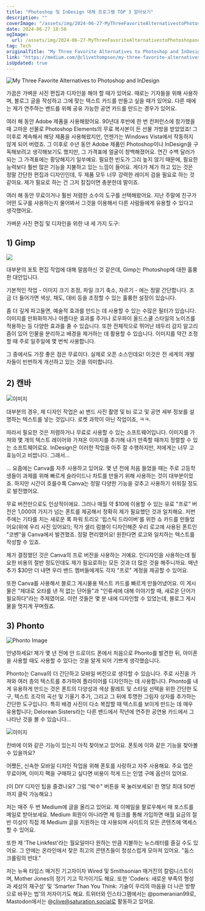 ```yaml
---
title: "Photoshop 및 InDesign 대체 프로그램 TOP 3 알아보기"
description: ""
coverImage: "/assets/img/2024-06-27-MyThreeFavoriteAlternativestoPhotoshopandInDesign_0.png"
date: 2024-06-27 18:58
ogImage:
  url: /assets/img/2024-06-27-MyThreeFavoriteAlternativestoPhotoshopandInDesign_0.png
tag: Tech
originalTitle: "My Three Favorite Alternatives to Photoshop and InDesign"
link: "https://medium.com/@clivethompson/my-three-favorite-alternatives-to-photoshop-and-indesign-23c269410553"
isUpdated: true
---
```


![My Three Favorite Alternatives to Photoshop and InDesign](/assets/img/2024-06-27-MyThreeFavoriteAlternativestoPhotoshopandInDesign_0.png)

가끔은 가벼운 사진 편집과 디자인을 해야 할 때가 있어요. 때로는 기자들을 위해 사용하며, 블로그 글을 작성하고 그에 맞는 텍스트 카드를 만들고 싶을 때가 있어요. 다른 때에는 제가 연주하는 밴드를 위해 공유 가능한 공연 카드를 만드는 경우가 있어요.

여러 해 동안 Adobe 제품을 사용해왔어요. 90년대 후반에 한 번 컨퍼런스에 참가했을 때 고마운 선물로 Photoshop Elements의 무료 복사본이 든 선물 가방을 받았었죠! 그 이후로 계속해서 해당 제품을 사용해왔지만, 언젠가는 Windows Vista에서 작동하지 않게 되어 버렸죠. 그 이후로 수년 동안 Adobe 제품인 Photoshop이나 InDesign을 구독해보려고 생각해보기도 했지만, 그 가격표에 얼굴이 창백해졌어요. 연간 수백 달러가 되는 그 가격표에는 황당해지기 일쑤예요. 필요한 빈도가 그리 높지 않기 때문에, 필요한 능력보다 훨씬 많은 기능을 지불하고 있는 느낌이 들어요. 게다가 제가 하고 있는 것은 정말 간단한 편집과 디자인인데, 두 제품 모두 너무 강력한 레이저 검을 필요로 하는 것 같아요. 제가 필요로 하는 건 그저 칼집이면 충분한데 말이죠.

<div class="content-ad"></div>

여러 해 동안 무료이거나 훨씬 저렴한 소수의 도구를 선택해왔어요. 지난 주말에 친구가 어떤 도구를 사용하는지 물어봐서 그것을 이용해서 다른 사람들에게 유용할 수 있다고 생각했어요.

가벼운 사진 편집 및 디자인을 위한 내 세 가지 도구:

## 1) Gimp

<img src="/assets/img/2024-06-27-MyThreeFavoriteAlternativestoPhotoshopandInDesign_1.png" />

<div class="content-ad"></div>

대부분의 포토 편집 작업에 대해 말씀하신 것 같은데, Gimp는 Photoshop에 대한 훌륭한 대안입니다.

기본적인 작업 - 이미지 크기 조정, 파일 크기 축소, 자르기 - 에는 정말 간단합니다. 조금 더 들어가면 색상, 채도, 대비 등을 조정할 수 있는 훌륭한 설정이 있습니다.

좀 더 깊게 파고들면, 예술적 효과를 만드는 데 사용할 수 있는 수많은 필터가 있습니다. 이미지를 만화화하거나 아름다운 효과를 주거나 로우파이 올드스쿨 스타일의 노이즈를 적용하는 등 다양한 효과를 줄 수 있습니다. 또한 전체적으로 뛰어난 테두리 감지 알고리즘이 있어 인물을 분리하고 배경을 제거하는 데 활용할 수 있습니다. 이미지를 약간 조정할 때 주로 일주일에 몇 번씩 사용합니다.

그 중에서도 가장 좋은 점은 무료이다. 실제로 오픈 소스인데요! 이것은 전 세계의 개발자들이 빈번하게 개선하고 있는 것을 의미합니다.

<div class="content-ad"></div>

## 2) 캔바

![이미지](/assets/img/2024-06-27-MyThreeFavoriteAlternativestoPhotoshopandInDesign_2.png)

대부분의 경우, 제 디자인 작업은 a) 밴드 사진 촬영 및 b) 로고 및 공연 세부 정보를 설명하는 텍스트를 넣는 것입니다. 로켓 과학이 아닌 작업이죠, ㅋㅋ.

따라서 필요한 것은 저렴하거나 무료로 사용할 수 있는 소프트웨어입니다. 이미지를 가져와 몇 개의 텍스트 레이어와 가져온 이미지를 추가해 내가 만족할 때까지 정렬할 수 있는 소프트웨어로요. InDesign은 이러한 작업을 아주 잘 수행하지만, 저에게는 너무 고효능이고 비쌉니다. 그래서...

<div class="content-ad"></div>

... 요즘에는 Canva를 자주 사용하고 있어요. 몇 년 전에 처음 들었을 때는 주로 고등학생들이 과제를 위해 빠르게 슬라이드나 차트를 만들기 위해 사용하는 것이 대부분이었죠. 하지만 시간이 흐를수록 Canva는 정말 다양한 기능을 갖추고 사용하기 쉬워질 정도로 발전했어요.

무료 버전만으로도 인상적이에요. 그러나 매월 약 $10에 이용할 수 있는 유료 "프로" 버전은 1,000여 가지가 넘는 폰트를 제공해서 정확히 제가 필요했던 것과 일치해요. 저번 주에는 기타를 치는 새로운 록 파워 트리오 '립스틱 드라이버'를 위한 쇼 카드를 만들었어요(위에 우리 사진 있어요!); 작가 샐리 럼블이 디자인해준 우리 로고에 사용된 폰트인 "코벤"을 Canva에서 발견했죠. 정말 편리했어요! 원한다면 로고와 일치하는 텍스트를 작성할 수 있죠.

제가 결정했던 것은 Canva의 프로 버전을 사용하는 거예요. 인디자인을 사용하는데 필요한 비용의 절반 정도인데도 제가 필요로하는 모든 것과 더 많은 것을 해주니까요. 매년 추가 $30만 더 내면 우리 밴드 멤버들에게도 각자 "프로" 계정을 제공할 수 있어요.

또한 Canva를 사용해서 블로그 게시물용 텍스트 카드를 빠르게 만들어냈어요. 이 게시물은 "제대로 오타를 낸 적 없는 단어들"과 "인류세에 대해 이야기할 때, 새로운 단어가 필요하다"라는 주제였어요. 이런 것들은 몇 분 내에 디자인할 수 있었는데, 블로그 게시물을 멋지게 꾸며줬죠.

<div class="content-ad"></div>

## 3) Phonto

![Phonto Image](/assets/img/2024-06-27-MyThreeFavoriteAlternativestoPhotoshopandInDesign_3.png)

안녕하세요! 제가 몇 년 전에 안 드로이드 폰에서 처음으로 Phonto를 발견한 뒤, 아이폰을 사용할 때도 사용할 수 있다는 것을 알게 되어 기쁘게 생각했습니다.

Phonto는 Canva의 더 간단하고 모바일 버전으로 생각할 수 있습니다. 주로 사진을 가져와 여러 층의 텍스트를 추가하여 플라이어를 디자인하는 데 사용합니다. Phonto를 내게 유용하게 만드는 것은 폰트의 다양성과 색상 팔레트 및 스타일 선택을 위한 간단한 도구, 텍스트 조각의 곡선 및 기울기 추가, 그리고 그 뒤에 투명한 그림자 상자를 추가하는 간단한 도구입니다. 특히 배경 사진이 다소 복잡할 때 텍스트를 보이게 만드는 데 매우 유용합니다; Delorean Sisters라는 다른 밴드에서 작년에 연주한 공연용 카드에서 그 나타난 것을 볼 수 있습니다...

<div class="content-ad"></div>

![이미지](/assets/img/2024-06-27-MyThreeFavoriteAlternativestoPhotoshopandInDesign_4.png)

칸바에 이와 같은 기능이 있는지 아직 찾아보고 있어요. 폰토에 이와 같은 기능을 찾아볼 수 있을까요?

어쨌든, 신속한 모바일 디자인 작업을 위해 폰토를 사랑하고 자주 사용해요. 주요 앱은 무료이며, 이미지 팩을 구매하고 싶다면 비용이 적게 드는 인앱 구매 옵션이 있어요.

(이 DIY 디자인 팁을 즐겼나요? 그럼 "박수" 버튼을 꾹 눌러보세요! 한 명당 최대 50번까지 클릭 가능해요.)

<div class="content-ad"></div>

저는 매주 두 번 Medium에 글을 올리고 있어요. 제 이메일을 팔로우해서 매 포스트를 메일로 받아보세요. Medium 회원이 아니라면 제 링크를 통해 가입하면 매월 요금의 절반 이상이 직접 제 Medium 글을 지원하는 데 사용되며 사이트의 모든 콘텐츠에 액세스할 수 있어요.

또한 제 'The Linkfest'라는 월요일마다 원하는 만큼 지불하는 뉴스레터를 즐길 수도 있어요. 그 안에는 온라인에서 찾은 최고의 콘텐츠들이 정성스럽게 모아져 있어요. "둠스크롤링의 반대."

저는 뉴욕 타임스 매거진 기고자이자 Wired 및 Smithsonian 매거진의 칼럼니스트이며, Mother Jones의 정기 기고 작가이기도 해요. 또한 'Coders: 새로운 부족의 형성과 세상의 재구성' 및 'Smarter Than You Think: 기술이 우리의 마음을 더 나은 방향으로 바꾸는 법'의 저자이기도 해요. 트위터와 인스타그램에서는 @pomeranian99로, Mastodon에서는 @clive@saturation.social로 활동하고 있어요.
